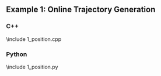 ## Example 1: Online Trajectory Generation


### C++

\include 1_position.cpp

### Python

\include 1_position.py
